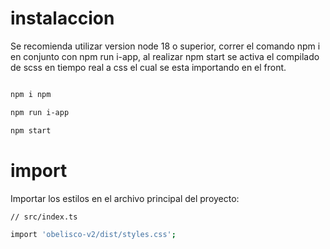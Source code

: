 # instalaccion

Se recomienda utilizar version node 18 o superior, correr el comando npm i en conjunto con npm run i-app, al realizar npm start se activa el compilado de scss en tiempo real a css el cual se esta importando en el front.

```sh

npm i npm 

npm run i-app

npm start

```


# import

Importar los estilos en el archivo principal del proyecto:

```sh
// src/index.ts

import 'obelisco-v2/dist/styles.css';
```
